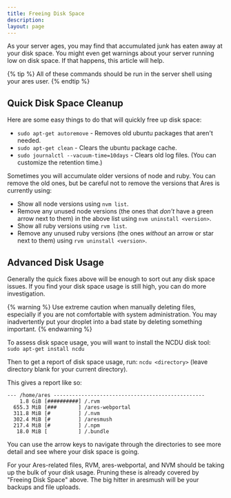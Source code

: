 ```yaml
---
title: Freeing Disk Space
description: 
layout: page
---
```


As your server ages, you may find that accumulated junk has eaten away at your disk space. You might even get warnings about your server running low on disk space. If that happens, this article will help.

{% tip %}
All of these commands should be run in the server shell using your ares user.
{% endtip %}

## Quick Disk Space Cleanup

Here are some easy things to do that will quickly free up disk space:

- `sudo apt-get autoremove` - Removes old ubuntu packages that aren't needed.
- `sudo apt-get clean` - Clears the ubuntu package cache.
- `sudo journalctl --vacuum-time=10days` - Clears old log files. (You can customize the retention time.)

Sometimes you will accumulate older versions of node and ruby. You can remove the old ones, but be careful not to remove the versions that Ares is currently using:

- Show all node versions using `nvm list`.
- Remove any unused node versions (the ones that _don't_ have a green arrow next to them) in the above list using `nvm uninstall <version>`.
- Show all ruby versions using `rvm list`.
- Remove any unused ruby versions (the ones *without* an arrow or star next to them) using `rvm uninstall <version>`.

## Advanced Disk Usage

Generally the quick fixes above will be enough to sort out any disk space issues. If you find your disk space usage is still high, you can do more investigation.

{% warning %}
Use extreme caution when manually deleting files, especially if you are not comfortable with system administration. You may inadvertently put your droplet into a bad state by deleting something important.
{% endwarning %}

To assess disk space usage, you will want to install the NCDU disk tool:  `sudo apt-get install ncdu`

Then to get a report of disk space usage, run: `ncdu <directory>` (leave directory blank for your current directory).

This gives a report like so:

```
--- /home/ares -------------------------------------------------
    1.8 GiB [##########] /.rvm                                                     
  655.3 MiB [###       ] /ares-webportal
  311.8 MiB [#         ] /.nvm
  302.4 MiB [#         ] /aresmush
  217.4 MiB [#         ] /.npm
   18.0 MiB [          ] /.bundle

````

You can use the arrow keys to navigate through the directories to see more detail and see where your disk space is going.

For your Ares-related files, RVM, ares-webportal, and NVM should be taking up the bulk of your disk usage. Pruning these is already covered by "Freeing Disk Space" above.  The big hitter in aresmush will be your backups and file uploads.
